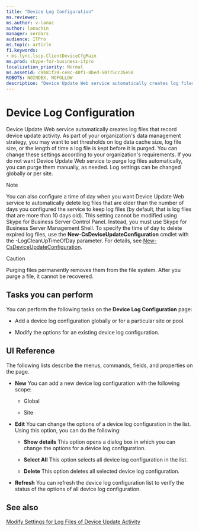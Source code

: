 ```yaml
---
title: "Device Log Configuration"
ms.reviewer: 
ms.author: v-lanac
author: lanachin
manager: serdars
audience: ITPro
ms.topic: article
f1.keywords:
- ms.lync.lscp.ClientDeviceCfgMain
ms.prod: skype-for-business-itpro
localization_priority: Normal
ms.assetid: c9b81f20-ce8c-40f1-8bed-50775cc35e58
ROBOTS: NOINDEX, NOFOLLOW
description: "Device Update Web service automatically creates log files that record device update activity. As part of your organization's data management strategy, you may want to set thresholds on log data cache size, log file size, or the length of time a log file is kept before it is purged. You can change these settings according to your organization's requirements. If you do not want Device Update Web service to purge log files automatically, you can purge them manually, as needed. Log settings can be changed globally or per site."
---
```


# Device Log Configuration

Device Update Web service automatically creates log files that record device update activity. As part of your organization's data management strategy, you may want to set thresholds on log data cache size, log file size, or the length of time a log file is kept before it is purged. You can change these settings according to your organization's requirements. If you do not want Device Update Web service to purge log files automatically, you can purge them manually, as needed. Log settings can be changed globally or per site.

> [!NOTE]
> You can also configure a time of day when you want Device Update Web service to automatically delete log files that are older than the number of days you configured the service to keep log files (by default, that is log files that are more than 10 days old). This setting cannot be modified using Skype for Business Server Control Panel. Instead, you must use Skype for Business Server Management Shell. To specify the time of day to delete expired log files, use the **New-CsDeviceUpdateConfiguration** cmdlet with the -LogCleanUpTimeOfDay parameter. For details, see [New-CsDeviceUpdateConfiguration](https://docs.microsoft.com/powershell/module/skype/new-csdeviceupdateconfiguration?view=skype-ps).

> [!CAUTION]
> Purging files permanently removes them from the file system. After you purge a file, it cannot be recovered.

## Tasks you can perform

You can perform the following tasks on the **Device Log Configuration** page:

- Add a device log configuration globally or for a particular site or pool.

- Modify the options for an existing device log configuration.

## UI Reference

The following lists describe the menus, commands, fields, and properties on the page.

- **New** You can add a new device log configuration with the following scope:

  - Global

  - Site

- **Edit** You can change the options of a device log configuration in the list. Using this option, you can do the following:

  - **Show details** This option opens a dialog box in which you can change the options for a device log configuration.

  - **Select All** This option selects all device log configuration in the list.

  - **Delete** This option deletes all selected device log configuration.

- **Refresh** You can refresh the device log configuration list to verify the status of the options of all device log configuration.

## See also

[Modify Settings for Log Files of Device Update Activity](https://technet.microsoft.com/library/9b57f126-1853-43b3-bbd4-06401e6498bd.aspx)
